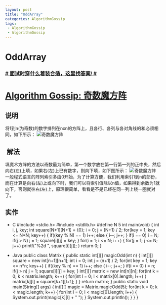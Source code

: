 ```yaml
---
layout: post
title: "OddArray"
categories: AlgorithmGossip
tags: 
 - AlgorithmGossip
 - AlgorithmGossip
--- 
```


# OddArray

### [# 面试时穿什么着装合适，这里找答案! #](http://taobao.esmartweb.com/man.htm)

# [Algorithm Gossip: 奇数魔方阵]()

## 说明

将1到n(为奇数)的数字排列在nxn的方阵上，且各行、各列与各对角线的和必须相同，如下所示：
![奇数魔方阵]( "奇数魔方阵")
##  解法

填魔术方阵的方法以奇数最为简单，第一个数字放在第一行第一列的正中央，然后向右(左)上填，如果右(左)上已有数字，则向下填，如下图所示：
![奇数魔方阵]( "奇数魔方阵")
 一般程式语言的阵列索引多由0开始，为了计算方便，我们利用索引1到n的部份，而在计算是向右(左)上或向下时，我们可以将索引值除以n值，如果得到余数为1就向下，否则就往右(左)上，原理很简单，看看是不是已经在同一列上绕一圈就对了。

## 实作

* C
#include <stdio.h>
#include <stdlib.h>
#define N 5
int main(void) {
int i, j, key;
int square[N+1][N+1] = {0};
i = 0;
j = (N+1) / 2;
for(key = 1; key <= N*N; key++) {
if((key % N) == 1)
i++;
else {
i--;
j++;
}
if(i == 0)
i = N;
if(j > N)
j = 1;
square[i][j] = key;
}
for(i = 1; i <= N; i++) {
for(j = 1; j <= N; j++)
printf("%2d ", square[i][j]);
}
return 0;
}

* Java
public class Matrix {
public static int[][] magicOdd(int n) {
int[][] square = new int[n+1][n+1];
int i = 0;
int j = (n+1) / 2;
for(int key = 1; key <= n*n; key++) {
if((key % n) == 1)
i++;
else {
i--;
j++;
}
if(i == 0)
i = n;
if(j > n)
j = 1;
square[i][j] = key;
}
int[][] matrix = new int[n][n];
for(int k = 0; k < matrix.length; k++) {
for(int l = 0; l < matrix[0].length; l++) {
matrix[k][l] = square[k+1][l+1];
}
}
return matrix;
}
public static void main(String[] args) {
int[][] magic = Matrix.magicOdd(5);
for(int k = 0; k < magic.length; k++) {
for(int l = 0; l < magic[0].length; l++) {
System.out.print(magic[k][l] + " ");
}
System.out.println();
}
}
}
